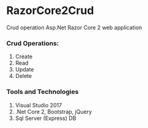 # RazorCore2Crud
Crud operation Asp.Net Razor Core 2 web application

### Crud Operations:
1.  Create
2.  Read
3.  Update
4.  Delete

### Tools and Technologies
1.  Visual Studio 2017
2.  .Net Core 2, Bootstrap, jQuery
3.  Sql Server (Express) DB
